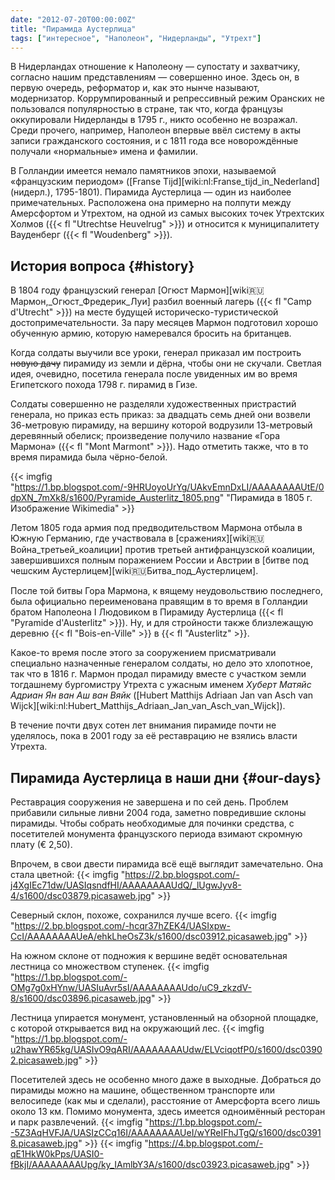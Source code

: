 ```yaml
---
date: "2012-07-20T00:00:00Z"
title: "Пирамида Аустерлица"
tags: ["интересное", "Наполеон", "Нидерланды", "Утрехт"]
---
```


В Нидерландах отношение к Наполеону — супостату и захватчику, согласно нашим представлениям — совершенно иное. Здесь он, в первую очередь, реформатор и, как это нынче называют, модернизатор. Коррумпированный и репрессивный режим Оранских не пользовался популярностью в стране, так что, когда французы оккупировали Нидерланды в 1795 г., никто особенно не возражал. Среди прочего, например, Наполеон впервые ввёл систему в акты записи гражданского состояния, и с 1811 года все новорождённые получали «нормальные» имена и фамилии.

<!--more-->

В Голландии имеется немало памятников эпохи, называемой «французским периодом» ([Franse Tijd][wiki:nl:Franse_tijd_in_Nederland] (нидерл.), 1795-1801). Пирамида Аустерлица — один из наиболее примечательных. Расположена она примерно на полпути между Амерсфортом и Утрехтом, на одной из самых высоких точек Утрехтских Холмов ({{< fl "Utrechtse Heuvelrug" >}}) и относится к муниципалитету Вауденберг ({{< fl "Woudenberg" >}}).

## История вопроса {#history}

В 1804 году французский генерал [Огюст Мармон][wiki:ru:Мармон,_Огюст_Фредерик_Луи] разбил военный лагерь ({{< fl "Camp d'Utrecht" >}}) на месте будущей историческо-туристической достопримечательности. За пару месяцев Мармон подготовил хорошо обученную армию, которую намеревался бросить на британцев.

Когда солдаты выучили все уроки, генерал приказал им построить ~~новую дачу~~ пирамиду из земли и дёрна, чтобы они не скучали. Светлая идея, очевидно, посетила генерала после увиденных им во время Египетского похода 1798 г. пирамид в Гизе.

Солдаты совершенно не разделяли художественных пристрастий генерала, но приказ есть приказ: за двадцать семь дней они возвели 36-метровую пирамиду, на вершину которой водрузили 13-метровый деревянный обелиск; произведение получило название «Гора Мармона» ({{< fl "Mont Marmont" >}}). Надо отметить также, что в то время пирамида была чёрно-белой.

{{< imgfig "https://1.bp.blogspot.com/-9HRUoyoUrYg/UAkvEmnDxLI/AAAAAAAAUtE/0dpXN_7mXk8/s1600/Pyramide_Austerlitz_1805.png" "Пирамида в 1805 г. Изображение Wikimedia" >}}

Летом 1805 года армия под предводительством Мармона отбыла в Южную Германию, где участвовала в [сражениях][wiki:ru:Война_третьей_коалиции] против третьей антифранцузской коалиции, завершившихся полным поражением России и Австрии в [битве под чешским Аустерлицем][wiki:ru:Битва_под_Аустерлицем].

После той битвы Гора Мармона, к вящему неудовольствию последнего, была официально переименована правящим в то время в Голландии братом Наполеона I Людовиком в Пирамиду Аустерлица ({{< fl "Pyramide d'Austerlitz" >}}). Ну, и для стройности также близлежащую деревню {{< fl "Bois-en-Ville" >}} в {{< fl "Austerlitz" >}}.

Какое-то время после этого за сооружением присматривали специально назначенные генералом солдаты, но дело это хлопотное, так что в 1816 г. Мармон продал пирамиду вместе с участком земли тогдашнему бургомистру Утрехта с ужасным именем *Хуберт Матяйс Адриан Ян ван Аш ван Вяйк* ([Hubert Matthijs Adriaan Jan van Asch van Wijck][wiki:nl:Hubert_Matthijs_Adriaan_Jan_van_Asch_van_Wijck]).

В течение почти двух сотен лет внимания пирамиде почти не уделялось, пока в 2001 году за её реставрацию не взялись власти Утрехта.

## Пирамида Аустерлица в наши дни {#our-days}

Реставрация сооружения не завершена и по сей день. Проблем прибавили сильные ливни 2004 года, заметно повредившие склоны пирамиды. Чтобы собрать необходимые для починки средства, с посетителей монумента французского периода взимают скромную плату (€ 2,50).

Впрочем, в свои двести пирамида всё ещё выглядит замечательно. Она стала цветной:
{{< imgfig "https://2.bp.blogspot.com/-j4XgIEc71dw/UASIqsndfHI/AAAAAAAAUdQ/_lUgwJyv8-4/s1600/dsc03879.picasaweb.jpg" >}}

Северный склон, похоже, сохранился лучше всего.
{{< imgfig "https://2.bp.blogspot.com/-hcqr37hZEK4/UASIxpw-CcI/AAAAAAAAUeA/ehkLheOsZ3k/s1600/dsc03912.picasaweb.jpg" >}}

На южном склоне от подножия к вершине ведёт основательная лестница со множеством ступенек.
{{< imgfig "https://1.bp.blogspot.com/-OMg7g0xHYnw/UASIuAvr5sI/AAAAAAAAUdo/uC9_zkzdV-8/s1600/dsc03896.picasaweb.jpg" >}}

Лестница упирается монумент, установленный на обзорной площадке, с которой открывается вид на окружающий лес.
{{< imgfig "https://1.bp.blogspot.com/-u2hawYR65kg/UASIvO9qARI/AAAAAAAAUdw/ELVciqotfP0/s1600/dsc03902.picasaweb.jpg" >}}

Посетителей здесь не особенно много даже в выходные. Добраться до пирамиды можно на машине, общественном транспорте или велосипеде (как мы и сделали), расстояние от Амерсфорта всего лишь около 13 км. Помимо монумента, здесь имеется одноимённый ресторан и парк развлечений.
{{< imgfig "https://1.bp.blogspot.com/--5Z3AqHVFJA/UASIzCCq16I/AAAAAAAAUeI/wYReIFhJTgQ/s1600/dsc03918.picasaweb.jpg" >}}
{{< imgfig "https://4.bp.blogspot.com/-qE1HkW0kPps/UASI0-fBkjI/AAAAAAAAUpg/ky_IAmlbY3A/s1600/dsc03923.picasaweb.jpg" >}}
